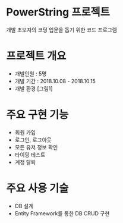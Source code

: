 # PowerString 프로젝트
개발 초보자의 코딩 입문을 돕기 위한 코드 프로그램



# 프로젝트 개요
- 개발인원 : 5명
- 개발 기간 : 2018.10.08 - 2018.10.15
- 개발 환경
[그림1]



# 주요 구현 기능
- 회원 가입
- 로그인, 로그아웃
- 모든 유저 정보 확인
- 타이핑 테스트
- 계정 탈퇴


# 주요 사용 기술
- DB 설계
- Entity Framework를 통한 DB CRUD 구현
